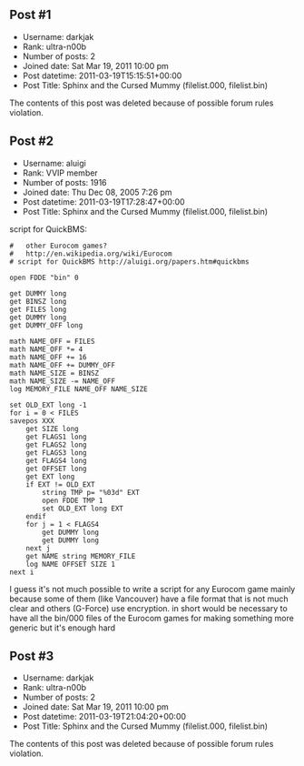 ## Post #1
- Username: darkjak
- Rank: ultra-n00b
- Number of posts: 2
- Joined date: Sat Mar 19, 2011 10:00 pm
- Post datetime: 2011-03-19T15:15:51+00:00
- Post Title: Sphinx and the Cursed Mummy (filelist.000, filelist.bin)

The contents of this post was deleted because of possible forum rules violation.
## Post #2
- Username: aluigi
- Rank: VVIP member
- Number of posts: 1916
- Joined date: Thu Dec 08, 2005 7:26 pm
- Post datetime: 2011-03-19T17:28:47+00:00
- Post Title: Sphinx and the Cursed Mummy (filelist.000, filelist.bin)

script for QuickBMS:

```
#   other Eurocom games?
#   http://en.wikipedia.org/wiki/Eurocom
# script for QuickBMS http://aluigi.org/papers.htm#quickbms

open FDDE "bin" 0

get DUMMY long
get BINSZ long
get FILES long
get DUMMY long
get DUMMY_OFF long

math NAME_OFF = FILES
math NAME_OFF *= 4
math NAME_OFF += 16
math NAME_OFF += DUMMY_OFF
math NAME_SIZE = BINSZ
math NAME_SIZE -= NAME_OFF
log MEMORY_FILE NAME_OFF NAME_SIZE

set OLD_EXT long -1
for i = 0 < FILES
savepos XXX
    get SIZE long
    get FLAGS1 long
    get FLAGS2 long
    get FLAGS3 long
    get FLAGS4 long
    get OFFSET long
    get EXT long
    if EXT != OLD_EXT
        string TMP p= "%03d" EXT
        open FDDE TMP 1
        set OLD_EXT long EXT
    endif
    for j = 1 < FLAGS4
        get DUMMY long
        get DUMMY long
    next j
    get NAME string MEMORY_FILE
    log NAME OFFSET SIZE 1
next i
```

I guess it's not much possible to write a script for any Eurocom game mainly because some of them (like Vancouver) have a file format that is not much clear and others (G-Force) use encryption.
in short would be necessary to have all the bin/000 files of the Eurocom games for making something more generic but it's enough hard
## Post #3
- Username: darkjak
- Rank: ultra-n00b
- Number of posts: 2
- Joined date: Sat Mar 19, 2011 10:00 pm
- Post datetime: 2011-03-19T21:04:20+00:00
- Post Title: Sphinx and the Cursed Mummy (filelist.000, filelist.bin)

The contents of this post was deleted because of possible forum rules violation.
